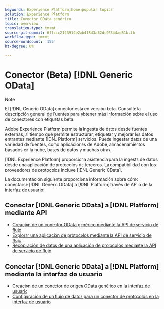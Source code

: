 ```yaml
---
keywords: Experience Platform;home;popular topics
solution: Experience Platform
title: Conector OData genérico
topic: overview
translation-type: tm+mt
source-git-commit: 6ffdcc2143914e2ab41843a52dc92344ad51bcfb
workflow-type: tm+mt
source-wordcount: '155'
ht-degree: 0%

---
```



# Conector (Beta) [!DNL Generic OData]

>[!NOTE]
>El [!DNL Generic OData] conector está en versión beta. Consulte la descripción general [de](../../home.md#terms-and-conditions) Fuentes para obtener más información sobre el uso de conectores con etiquetas beta.

Adobe Experience Platform permite la ingesta de datos desde fuentes externas, al tiempo que permite estructurar, etiquetar y mejorar los datos entrantes mediante [!DNL Platform] servicios. Puede ingestar datos de una variedad de fuentes, como aplicaciones de Adobe, almacenamientos basados en la nube, bases de datos y muchas otras.

[!DNL Experience Platform] proporciona asistencia para la ingesta de datos desde una aplicación de protocolos de terceros. La compatibilidad con los proveedores de protocolos incluye [!DNL Generic OData].

La documentación siguiente proporciona información sobre cómo conectarse [!DNL Generic OData] a [!DNL Platform] través de API o de la interfaz de usuario:

## Conectar [!DNL Generic OData] a [!DNL Platform] mediante API

- [Creación de un conector OData genérico mediante la API de servicio de flujo](../../tutorials/api/create/protocols/odata.md)
- [Explorar una aplicación de protocolos mediante la API de servicio de flujo](../../tutorials/api/explore/protocols.md)
- [Recopilación de datos de una aplicación de protocolos mediante la API de servicio de flujo](../../tutorials/api/collect/protocols.md)

## Conectar [!DNL Generic OData] a [!DNL Platform] mediante la interfaz de usuario

- [Creación de un conector de origen OData genérico en la interfaz de usuario](../../tutorials/ui/create/protocols/odata.md)
- [Configuración de un flujo de datos para un conector de protocolos en la interfaz de usuario](../../tutorials/ui/dataflow/protocols.md)